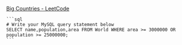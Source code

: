  [Big Countries - LeetCode](https://leetcode.com/problems/big-countries/)
    
    ```sql
    # Write your MySQL query statement below
    SELECT name,population,area FROM World WHERE area >= 3000000 OR population >= 25000000;
    ```
